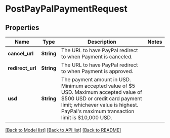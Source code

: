 # PostPayPalPaymentRequest

## Properties

Name | Type | Description | Notes
------------ | ------------- | ------------- | -------------
**cancel_url** | **String** | The URL to have PayPal redirect to when Payment is canceled. | 
**redirect_url** | **String** | The URL to have PayPal redirect to when Payment is approved. | 
**usd** | **String** | The payment amount in USD. Minimum accepted value of $5 USD. Maximum accepted value of $500 USD or credit card payment limit; whichever value is highest. PayPal's maximum transaction limit is $10,000 USD. | 

[[Back to Model list]](../README.md#documentation-for-models) [[Back to API list]](../README.md#documentation-for-api-endpoints) [[Back to README]](../README.md)



